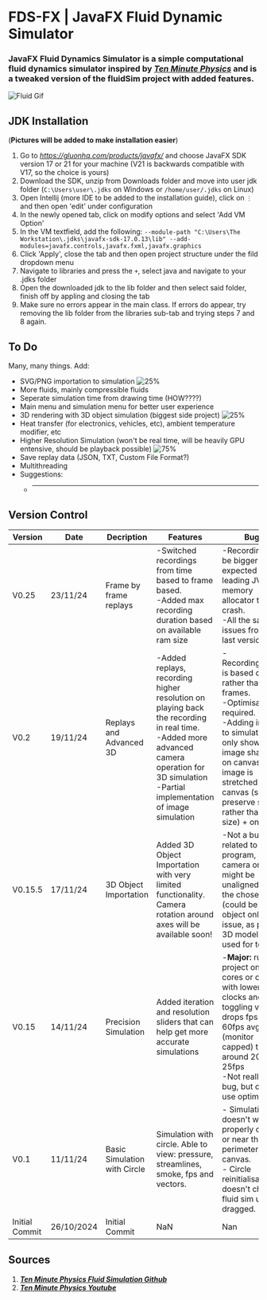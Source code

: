 # FDS-FX | JavaFX Fluid Dynamic Simulator
### JavaFX Fluid Dynamics Simulator is a simple computational fluid dynamics simulator inspired by [***Ten Minute Physics***](https://github.com/matthias-research/pages/blob/master/tenMinutePhysics/17-fluidSim.html) and is a tweaked version of the fluidSim project with added features.
![Fluid Gif](https://github.com/AryA-65/FDS-FX/blob/master/resources/fluid.gif)

## JDK Installation
(**Pictures will be added to make installation easier**)
1. Go to *https://gluonhq.com/products/javafx/* and choose JavaFX SDK version 17 or 21 for your machine (V21 is backwards compatible with V17, so the choice is yours)
2. Download the SDK, unzip from Downloads folder and move into user jdk folder (`C:\Users\user\.jdks` on Windows or `/home/user/.jdks` on Linux)
3. Open Intellij (more IDE to be added to the installation guide), click on `⋮` and then open 'edit' under configuration
4. In the newly opened tab, click on modify options and select 'Add VM Option'
5. In the VM textfield, add the following: `--module-path "C:\Users\The Workstation\.jdks\javafx-sdk-17.0.13\lib" --add-modules=javafx.controls,javafx.fxml,javafx.graphics`
6. Click 'Apply', close the tab and then open project structure under the fild dropdown menu
7. Navigate to libraries and press the `+`, select java and navigate to your .jdks folder
8. Open the downloaded jdk to the lib folder and then select said folder, finish off by appling and closing the tab
9. Make sure no errors appear in the main class. If errors do appear, try removing the lib folder from the libraries sub-tab and trying steps 7 and 8 again.

## To Do
Many, many things. Add:
* SVG/PNG importation to simulation ![25%](https://progress-bar.xyz/25)
* More fluids, mainly compressible fluids
* Seperate simulation time from drawing time (HOW????)
* Main menu and simulation menu for better user experience
* 3D rendering with 3D object simulation (biggest side project) ![25%](https://progress-bar.xyz/25)
* Heat transfer (for electronics, vehicles, etc), ambient temperature modifier, etc
* Higher Resolution Simulation (won't be real time, will be heavily GPU entensive, should be playback possible) ![75%](https://progress-bar.xyz/75)
* Save replay data (JSON, TXT, Custom File Format?)
* Multithreading 
* Suggestions:
  * ------

## Version Control
|Version|Date|Decription|Features|Bugs|
|-------|----|----------|--------|----|
|V0.25|23/11/24|Frame by frame replays|-Switched recordings from time based to frame based.<br>-Added max recording duration based on available ram size|-Recordings can be bigger than expected leading JVM memory allocator to crash.<br>-All the same issues from the last version.|
|V0.2|19/11/24|Replays and Advanced 3D|-Added replays, recording higher resolution on playing back the recording in real time.<br>-Added more advanced camera operation for 3D simulation<br>-Partial implementation of image simulation|-Recording/replay is based on time rather than frames.<br>-Optimisation required.<br>-Adding image to simulation only shows the image shadow on canvas + image is stretched to fit canvas (should preserve size rather than fit to size) + only PNG|
|V0.15.5|17/11/24|3D Object Importation|Added 3D Object Importation with very limited functionality. Camera rotation around axes will be available soon!|-Not a bug related to the program, but camera or object might be unaligned with the chosen axis (could be an object only issue, as public 3D models were used for testing)|
|V0.15|14/11/24|Precision Simulation|Added iteration and resolution sliders that can help get more accurate simulations|-**Major:** running project on less cores or cores with lower clocks and toggling vectors drops fps from 60fps avg (monitor capped) to around 20-25fps<br> -Not really a bug, but could use optimisation|
|V0.1|11/11/24|Basic Simulation with Circle|Simulation with circle. Able to view: pressure, streamlines, smoke, fps and vectors.|- Simulation doesn't work properly outside or near the perimeter of canvas.<br>- Circle reinitialisation doesn't change fluid sim until dragged.|
|Initial Commit|26/10/2024|Initial Commit|NaN|Nan|

## Sources
1. [***Ten Minute Physics Fluid Simulation Github***](https://github.com/matthias-research/pages/blob/master/tenMinutePhysics/17-fluidSim.html)
2. [***Ten Minute Physics Youtube***](https://www.youtube.com/c/TenMinutePhysics)
